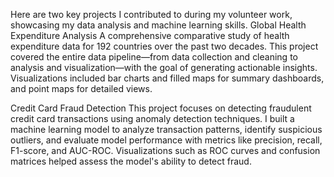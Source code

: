 Here are two key projects I contributed to during my volunteer work, showcasing my data analysis and machine learning skills.
Global Health Expenditure Analysis
A comprehensive comparative study of health expenditure data for 192 countries over the past two decades. This project covered the entire data pipeline—from data collection and cleaning to analysis and visualization—with the goal of generating actionable insights. Visualizations included bar charts and filled maps for summary dashboards, and point maps for detailed views.

Credit Card Fraud Detection
This project focuses on detecting fraudulent credit card transactions using anomaly detection techniques. I built a machine learning model to analyze transaction patterns, identify suspicious outliers, and evaluate model performance with metrics like precision, recall, F1-score, and AUC-ROC. Visualizations such as ROC curves and confusion matrices helped assess the model's ability to detect fraud.

